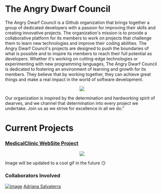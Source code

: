 # The Angry Dwarf Council

The Angry Dwarf Council is a Github organization that brings together a group of dedicated developers with a passion for improving their skills and creating innovative projects. The organization's mission is to provide a collaborative platform for its members to work on projects that challenge them to learn new technologies and improve their coding abilities. The Angry Dwarf Council's projects are designed to push the boundaries of what is possible and to inspire its members to reach their full potential as developers. Whether it's working on cutting-edge technologies or experimenting with new programming languages, The Angry Dwarf Council is dedicated to fostering an environment of learning and growth for its members. They believe that by working together, they can achieve great things and make a real impact in the world of software development.

<p align="center">
  <img src="https://user-images.githubusercontent.com/79093871/215054826-5f9a8f69-4513-420c-a69b-075da5ac983f.png">
</p>

Our organization is inspired by the determination and hardworking spirit of dwarves, and we channel that determination into every project we undertake. Join us as we strive for excellence in all we do."

# Current Projects

### [MedicalClinic WebSite Project](https://pages.github.com/)
<p align="center">
  <img src="https://user-images.githubusercontent.com/79093871/215061730-c440420f-3d2e-4205-99c0-8165b3253792.png">
</p>
Image will be updated to a cool gif in the future 😏

### Collaborators Involved 

[![image](https://user-images.githubusercontent.com/79093871/215065096-1ee87420-90f7-4494-82e0-ea7a07461b9a.png)](https://github.com/af-marquez)
[Adriana Salvaterra](https://github.com/adrianasalvaterra)

